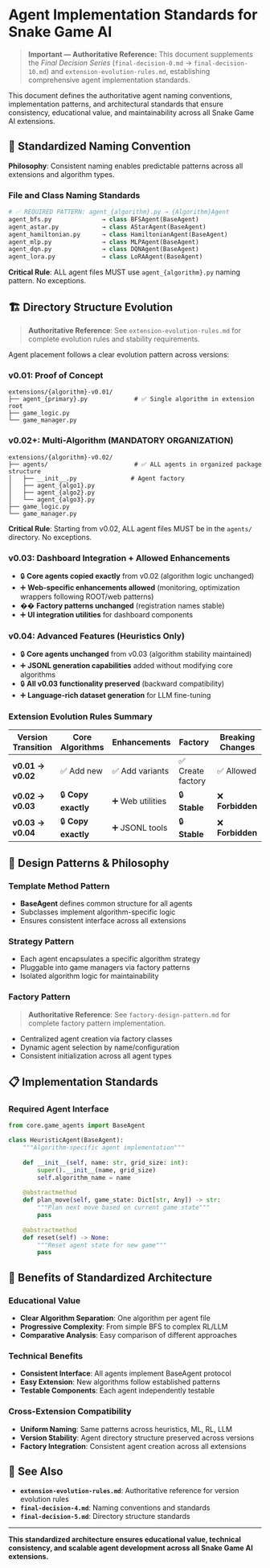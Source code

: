 # Agent Implementation Standards for Snake Game AI

> **Important — Authoritative Reference:** This document supplements the _Final Decision Series_ (`final-decision-0.md` → `final-decision-10.md`) and `extension-evolution-rules.md`, establishing comprehensive agent implementation standards.

This document defines the authoritative agent naming conventions, implementation patterns, and architectural standards that ensure consistency, educational value, and maintainability across all Snake Game AI extensions.

## 🎯 **Standardized Naming Convention**

**Philosophy**: Consistent naming enables predictable patterns across all extensions and algorithm types.

### **File and Class Naming Standards**
```python
# ✅ REQUIRED PATTERN: agent_{algorithm}.py → {Algorithm}Agent
agent_bfs.py              → class BFSAgent(BaseAgent)
agent_astar.py            → class AStarAgent(BaseAgent)  
agent_hamiltonian.py      → class HamiltonianAgent(BaseAgent)
agent_mlp.py              → class MLPAgent(BaseAgent)
agent_dqn.py              → class DQNAgent(BaseAgent)
agent_lora.py             → class LoRAAgent(BaseAgent)
```

**Critical Rule**: ALL agent files MUST use `agent_{algorithm}.py` naming pattern. No exceptions.

## 🏗️ **Directory Structure Evolution**

> **Authoritative Reference**: See `extension-evolution-rules.md` for complete evolution rules and stability requirements.

Agent placement follows a clear evolution pattern across versions:

### **v0.01: Proof of Concept**
```
extensions/{algorithm}-v0.01/
├── agent_{primary}.py             # ✅ Single algorithm in extension root
├── game_logic.py
└── game_manager.py
```

### **v0.02+: Multi-Algorithm (MANDATORY ORGANIZATION)**
```
extensions/{algorithm}-v0.02/
├── agents/                        # ✅ ALL agents in organized package structure
│   ├── __init__.py               # Agent factory
│   ├── agent_{algo1}.py
│   ├── agent_{algo2}.py
│   └── agent_{algo3}.py
├── game_logic.py
└── game_manager.py
```

**Critical Rule**: Starting from v0.02, ALL agent files MUST be in the `agents/` directory. No exceptions.

### **v0.03: Dashboard Integration + Allowed Enhancements**
- 🔒 **Core agents copied exactly** from v0.02 (algorithm logic unchanged)
- ➕ **Web-specific enhancements allowed** (monitoring, optimization wrappers following ROOT/web patterns)
- �� **Factory patterns unchanged** (registration names stable)
- ➕ **UI integration utilities** for dashboard components

### **v0.04: Advanced Features (Heuristics Only)**
- 🔒 **Core agents unchanged** from v0.03 (algorithm stability maintained)
- ➕ **JSONL generation capabilities** added without modifying core algorithms
- 🔒 **All v0.03 functionality preserved** (backward compatibility)
- ➕ **Language-rich dataset generation** for LLM fine-tuning

### **Extension Evolution Rules Summary**
| Version Transition | Core Algorithms | Enhancements | Factory | Breaking Changes |
|-------------------|----------------|-------------|---------|------------------|
| **v0.01 → v0.02** | ✅ Add new | ✅ Add variants | ✅ Create factory | ✅ Allowed |
| **v0.02 → v0.03** | 🔒 **Copy exactly** | ➕ Web utilities | 🔒 **Stable** | ❌ **Forbidden** |
| **v0.03 → v0.04** | 🔒 **Copy exactly** | ➕ JSONL tools | 🔒 **Stable** | ❌ **Forbidden** |

## 🧠 **Design Patterns & Philosophy**

### **Template Method Pattern**
- **BaseAgent** defines common structure for all agents
- Subclasses implement algorithm-specific logic
- Ensures consistent interface across all extensions

### **Strategy Pattern**
- Each agent encapsulates a specific algorithm strategy
- Pluggable into game managers via factory patterns
- Isolated algorithm logic for maintainability

### **Factory Pattern**
> **Authoritative Reference**: See `factory-design-pattern.md` for complete factory pattern implementation.

- Centralized agent creation via factory classes
- Dynamic agent selection by name/configuration
- Consistent initialization across all agent types

## 📋 **Implementation Standards**

### **Required Agent Interface**
```python
from core.game_agents import BaseAgent

class HeuristicAgent(BaseAgent):
    """Algorithm-specific agent implementation"""
    
    def __init__(self, name: str, grid_size: int):
        super().__init__(name, grid_size)
        self.algorithm_name = name
    
    @abstractmethod
    def plan_move(self, game_state: Dict[str, Any]) -> str:
        """Plan next move based on current game state"""
        pass
    
    @abstractmethod 
    def reset(self) -> None:
        """Reset agent state for new game"""
        pass
```

## 🎯 **Benefits of Standardized Architecture**

### **Educational Value**
- **Clear Algorithm Separation**: One algorithm per agent file
- **Progressive Complexity**: From simple BFS to complex RL/LLM
- **Comparative Analysis**: Easy comparison of different approaches

### **Technical Benefits**
- **Consistent Interface**: All agents implement BaseAgent protocol
- **Easy Extension**: New algorithms follow established patterns
- **Testable Components**: Each agent independently testable

### **Cross-Extension Compatibility**
- **Uniform Naming**: Same patterns across heuristics, ML, RL, LLM
- **Version Stability**: Agent directory structure preserved across versions
- **Factory Integration**: Consistent agent creation across all extensions

## 🔗 **See Also**

- **`extension-evolution-rules.md`**: Authoritative reference for version evolution rules
- **`final-decision-4.md`**: Naming conventions and standards
- **`final-decision-5.md`**: Directory structure standards

---

**This standardized architecture ensures educational value, technical consistency, and scalable agent development across all Snake Game AI extensions.**

